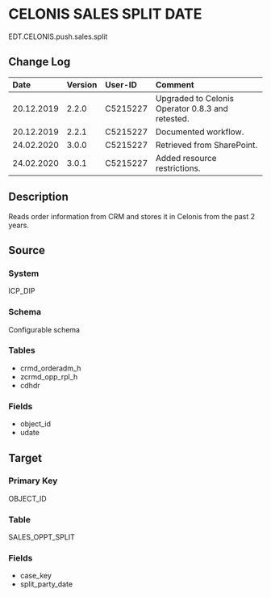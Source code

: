 # CELONIS SALES SPLIT DATE
EDT.CELONIS.push.sales.split


## Change Log
|   Date        |   Version |   User-ID     |   Comment     |
|   :--         |   :--     |   :--         |   :--         |
|   20.12.2019  |   2.2.0   |   C5215227    |   Upgraded to Celonis Operator 0.8.3 and retested.    |
|   20.12.2019  |   2.2.1   |   C5215227    |   Documented workflow.    |
|   24.02.2020  |   3.0.0   |   C5215227    |   Retrieved from SharePoint.    |
|   24.02.2020  |   3.0.1   |   C5215227    |   Added resource restrictions.    |


## Description
Reads order information from CRM and stores it in Celonis from the past 2 years.


## Source

### System
ICP_DIP

### Schema
Configurable schema

### Tables
- crmd_orderadm_h
- zcrmd_opp_rpl_h
- cdhdr

### Fields
- object_id
- udate


## Target

### Primary Key
OBJECT_ID

### Table
SALES_OPPT_SPLIT

### Fields
- case_key
- split_party_date